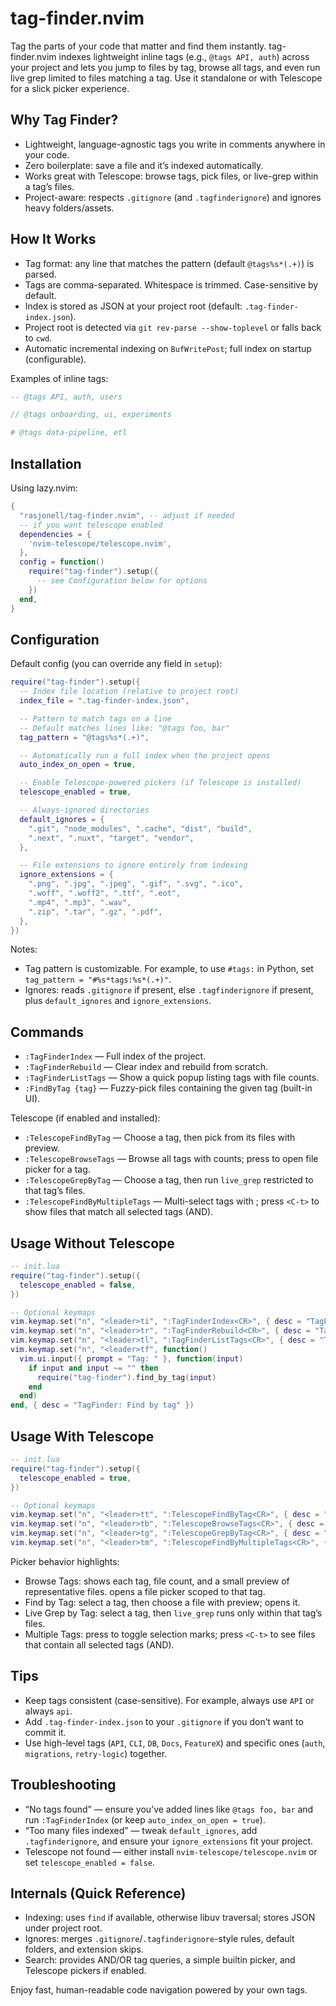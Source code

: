 # tag-finder.nvim

Tag the parts of your code that matter and find them instantly. tag-finder.nvim indexes lightweight inline tags (e.g., `@tags API, auth`) across your project and lets you jump to files by tag, browse all tags, and even run live grep limited to files matching a tag. Use it standalone or with Telescope for a slick picker experience.

## Why Tag Finder?
- Lightweight, language-agnostic tags you write in comments anywhere in your code.
- Zero boilerplate: save a file and it’s indexed automatically.
- Works great with Telescope: browse tags, pick files, or live-grep within a tag’s files.
- Project-aware: respects `.gitignore` (and `.tagfinderignore`) and ignores heavy folders/assets.

## How It Works
- Tag format: any line that matches the pattern (default `@tags%s*(.+)`) is parsed.
- Tags are comma-separated. Whitespace is trimmed. Case-sensitive by default.
- Index is stored as JSON at your project root (default: `.tag-finder-index.json`).
- Project root is detected via `git rev-parse --show-toplevel` or falls back to `cwd`.
- Automatic incremental indexing on `BufWritePost`; full index on startup (configurable).

Examples of inline tags:

```lua
-- @tags API, auth, users
```

```js
// @tags onboarding, ui, experiments
```

```python
# @tags data-pipeline, etl
```

## Installation

Using lazy.nvim:

```lua
{
  "rasjonell/tag-finder.nvim", -- adjust if needed
  -- if you want telescope enabled
  dependencies = {
    'nvim-telescope/telescope.nvim',
  },
  config = function()
    require("tag-finder").setup({
      -- see Configuration below for options
    })
  end,
}
```

## Configuration

Default config (you can override any field in `setup`):

```lua
require("tag-finder").setup({
  -- Index file location (relative to project root)
  index_file = ".tag-finder-index.json",

  -- Pattern to match tags on a line
  -- Default matches lines like: "@tags foo, bar"
  tag_pattern = "@tags%s*(.+)",

  -- Automatically run a full index when the project opens
  auto_index_on_open = true,

  -- Enable Telescope-powered pickers (if Telescope is installed)
  telescope_enabled = true,

  -- Always-ignored directories
  default_ignores = {
    ".git", "node_modules", ".cache", "dist", "build",
    ".next", ".nuxt", "target", "vendor",
  },

  -- File extensions to ignore entirely from indexing
  ignore_extensions = {
    ".png", ".jpg", ".jpeg", ".gif", ".svg", ".ico",
    ".woff", ".woff2", ".ttf", ".eot",
    ".mp4", ".mp3", ".wav",
    ".zip", ".tar", ".gz", ".pdf",
  },
})
```

Notes:
- Tag pattern is customizable. For example, to use `#tags:` in Python, set `tag_pattern = "#%s*tags:%s*(.+)"`.
- Ignores: reads `.gitignore` if present, else `.tagfinderignore` if present, plus `default_ignores` and `ignore_extensions`.

## Commands

- `:TagFinderIndex` — Full index of the project.
- `:TagFinderRebuild` — Clear index and rebuild from scratch.
- `:TagFinderListTags` — Show a quick popup listing tags with file counts.
- `:FindByTag {tag}` — Fuzzy-pick files containing the given tag (built-in UI).

Telescope (if enabled and installed):
- `:TelescopeFindByTag` — Choose a tag, then pick from its files with preview.
- `:TelescopeBrowseTags` — Browse all tags with counts; press <CR> to open file picker for a tag.
- `:TelescopeGrepByTag` — Choose a tag, then run `live_grep` restricted to that tag’s files.
- `:TelescopeFindByMultipleTags` — Multi-select tags with <CR>; press `<C-t>` to show files that match all selected tags (AND).

## Usage Without Telescope

```lua
-- init.lua
require("tag-finder").setup({
  telescope_enabled = false,
})

-- Optional keymaps
vim.keymap.set("n", "<leader>ti", ":TagFinderIndex<CR>", { desc = "TagFinder: Index project" })
vim.keymap.set("n", "<leader>tr", ":TagFinderRebuild<CR>", { desc = "TagFinder: Rebuild index" })
vim.keymap.set("n", "<leader>tl", ":TagFinderListTags<CR>", { desc = "TagFinder: List tags" })
vim.keymap.set("n", "<leader>tf", function()
  vim.ui.input({ prompt = "Tag: " }, function(input)
    if input and input ~= "" then
      require("tag-finder").find_by_tag(input)
    end
  end)
end, { desc = "TagFinder: Find by tag" })
```

## Usage With Telescope

```lua
-- init.lua
require("tag-finder").setup({
  telescope_enabled = true,
})

-- Optional keymaps
vim.keymap.set("n", "<leader>tt", ":TelescopeFindByTag<CR>", { desc = "TagFinder: Find by tag (picker)" })
vim.keymap.set("n", "<leader>tb", ":TelescopeBrowseTags<CR>", { desc = "TagFinder: Browse tags" })
vim.keymap.set("n", "<leader>tg", ":TelescopeGrepByTag<CR>", { desc = "TagFinder: Live grep by tag" })
vim.keymap.set("n", "<leader>tm", ":TelescopeFindByMultipleTags<CR>", { desc = "TagFinder: Files by multiple tags" })
```

Picker behavior highlights:
- Browse Tags: shows each tag, file count, and a small preview of representative files. <CR> opens a file picker scoped to that tag.
- Find by Tag: select a tag, then choose a file with preview; <CR> opens it.
- Live Grep by Tag: select a tag, then `live_grep` runs only within that tag’s files.
- Multiple Tags: press <CR> to toggle selection marks; press `<C-t>` to see files that contain all selected tags (AND).

## Tips
- Keep tags consistent (case-sensitive). For example, always use `API` or always `api`.
- Add `.tag-finder-index.json` to your `.gitignore` if you don’t want to commit it.
- Use high-level tags (`API`, `CLI`, `DB`, `Docs`, `FeatureX`) and specific ones (`auth`, `migrations`, `retry-logic`) together.

## Troubleshooting
- “No tags found” — ensure you’ve added lines like `@tags foo, bar` and run `:TagFinderIndex` (or keep `auto_index_on_open = true`).
- “Too many files indexed” — tweak `default_ignores`, add `.tagfinderignore`, and ensure your `ignore_extensions` fit your project.
- Telescope not found — either install `nvim-telescope/telescope.nvim` or set `telescope_enabled = false`.

## Internals (Quick Reference)
- Indexing: uses `find` if available, otherwise libuv traversal; stores JSON under project root.
- Ignores: merges `.gitignore`/`.tagfinderignore`-style rules, default folders, and extension skips.
- Search: provides AND/OR tag queries, a simple builtin picker, and Telescope pickers if enabled.

Enjoy fast, human-readable code navigation powered by your own tags.
